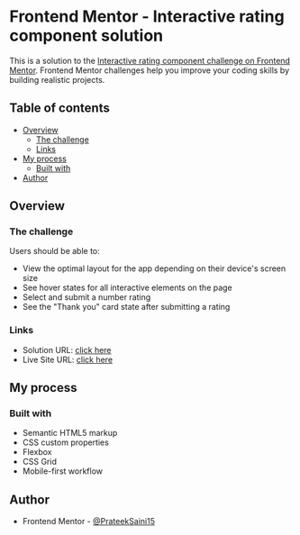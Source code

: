 # Frontend Mentor - Interactive rating component solution

This is a solution to the [Interactive rating component challenge on Frontend Mentor](https://www.frontendmentor.io/challenges/interactive-rating-component-koxpeBUmI). Frontend Mentor challenges help you improve your coding skills by building realistic projects. 

## Table of contents

- [Overview](#overview)
  - [The challenge](#the-challenge)
  - [Links](#links)
- [My process](#my-process)
  - [Built with](#built-with)
- [Author](#author)


## Overview

### The challenge

Users should be able to:

- View the optimal layout for the app depending on their device's screen size
- See hover states for all interactive elements on the page
- Select and submit a number rating
- See the "Thank you" card state after submitting a rating

### Links

- Solution URL: [click here](https://www.frontendmentor.io/solutions/interactive-rating-component-jZdKWOrqcS)
- Live Site URL: [click here](https://prateeksaini15.github.io/interactive-rating-component/)

## My process

### Built with

- Semantic HTML5 markup
- CSS custom properties
- Flexbox
- CSS Grid
- Mobile-first workflow

## Author

- Frontend Mentor - [@PrateekSaini15](https://www.frontendmentor.io/profile/PrateekSaini15)
